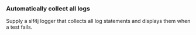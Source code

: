 ### Automatically collect all logs

Supply a slf4j logger that collects all log statements and displays them when a test fails.
